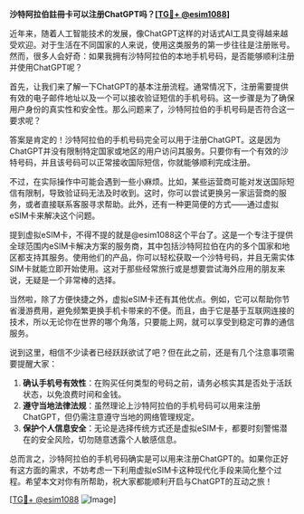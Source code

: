 **沙特阿拉伯註冊卡可以注册ChatGPT吗？[[TG💪+ @esim1088](https://t.me/s/esim1088)]**

近年来，随着人工智能技术的发展，像ChatGPT这样的对话式AI工具变得越来越受欢迎。对于生活在不同国家的人来说，使用这类服务的第一步往往是注册账号。然而，很多人会好奇：如果我拥有沙特阿拉伯的本地手机号码，是否能够顺利注册并使用ChatGPT呢？

首先，让我们来了解一下ChatGPT的基本注册流程。通常情况下，注册需要提供有效的电子邮件地址以及一个可以接收验证短信的手机号码。这一步骤是为了确保用户身份的真实性和安全性。那么问题来了，沙特阿拉伯的手机号码是否符合这一要求呢？

答案是肯定的！沙特阿拉伯的手机号码完全可以用于注册ChatGPT。这是因为ChatGPT并没有限制特定国家或地区的用户访问其服务。只要你有一个有效的沙特号码，并且该号码可以正常接收国际短信，你就能够顺利完成注册。

不过，在实际操作中可能会遇到一些小麻烦。比如，某些运营商可能对发送国际短信有限制，导致验证码无法及时收到。这时，你可以尝试更换另一家运营商的服务，或者直接联系客服寻求帮助。此外，还有一种更简便的方式——通过虚拟eSIM卡来解决这个问题。

提到虚拟eSIM卡，不得不提的就是@esim1088这个平台了。这是一个专注于提供全球范围内eSIM卡解决方案的服务商，其中包括沙特阿拉伯在内的多个国家和地区都支持其服务。使用他们的产品，你可以轻松获取一个沙特号码，并且无需实体SIM卡就能立即开始使用。这对于那些经常旅行或是想要尝试海外应用的朋友来说，无疑是一个非常棒的选择。

当然啦，除了方便快捷之外，虚拟eSIM卡还有其他优点。例如，它可以帮助你节省漫游费用，避免频繁更换手机卡带来的不便。而且，由于它是基于互联网连接的技术，所以无论你在世界的哪个角落，只要能上网，就可以享受到稳定可靠的通信服务。

说到这里，相信不少读者已经跃跃欲试了吧？但在此之前，还是有几个注意事项需要提醒大家：

1. **确认手机号有效性**：在购买任何类型的号码之前，请务必核实其是否处于活跃状态，以免浪费时间和金钱。
2. **遵守当地法律法规**：虽然理论上沙特阿拉伯的手机号码可以用来注册ChatGPT，但仍需注意遵守当地的网络管理规定。
3. **保护个人信息安全**：无论是选择传统方式还是虚拟eSIM卡，都要时刻警惕潜在的安全风险，切勿随意透露个人敏感信息。

总而言之，沙特阿拉伯的手机号码确实是可以用来注册ChatGPT的。如果你正好有这方面的需求，不妨考虑一下利用虚拟eSIM卡这种现代化手段来简化整个过程。希望本文对你有所帮助，祝大家都能顺利开启与ChatGPT的互动之旅！

[[TG💪+ @esim1088](https://t.me/s/esim1088) ![Image](https://i.postimg.cc/4NQfJmqS/Snipaste-2025-05-13-00-14-12.png)]